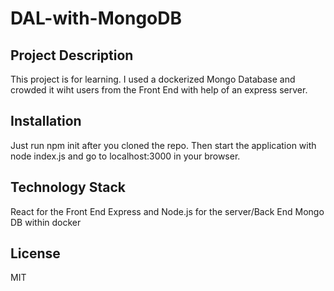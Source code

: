 # DAL-with-MongoDB

## Project Description
This project is for learning. I used a dockerized Mongo Database and crowded it wiht users from the Front End with help of an express server.

## Installation
Just run npm init after you cloned the repo. Then start the application with node index.js and go to localhost:3000 in your browser.

## Technology Stack
React for the Front End
Express and Node.js for the server/Back End
Mongo DB within docker

## License
MIT
